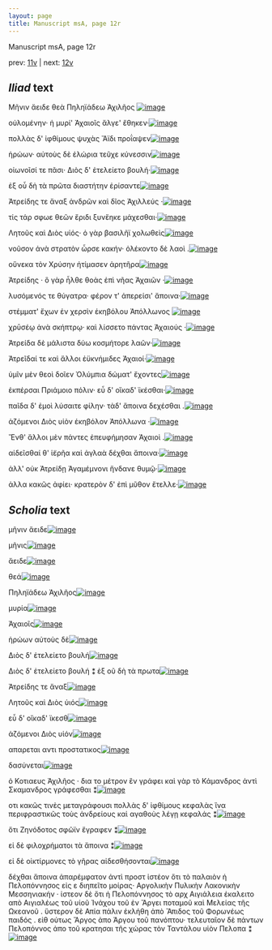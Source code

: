 ```yaml
---
layout: page
title: Manuscript msA, page 12r
---
```


Manuscript msA, page 12r

prev:  [11v](../11v) | next:  [12v](../12v)

## *Iliad* text

Μῆνιν ἄειδε θεὰ Πηληϊάδεω 						Ἀχιλῆος 				[![image](http://www.homermultitext.org/iipsrv?OBJ=IIP,1.0&FIF=/project/homer/pyramidal/deepzoom/hmt/vaimg/2017a/VA012RN_0013.tif&RGN=0.0611,0.2252,0.4675,0.0901&WID=1000&CVT=JPEG)](http://www.homermultitext.org/ict2/?urn=urn:cite2:hmt:vaimg.2017a:VA012RN_0013@0.0611,0.2252,0.4675,0.0901)

οὐλομένην· ἡ μυρί' Ἀχαιοῖς ἄλγε' ἔθηκεν·[![image](http://www.homermultitext.org/iipsrv?OBJ=IIP,1.0&FIF=/project/homer/pyramidal/deepzoom/hmt/vaimg/2017a/VA012RN_0013.tif&RGN=0.1632,0.2523,0.3323,0.0248&WID=1000&CVT=JPEG)](http://www.homermultitext.org/ict2/?urn=urn:cite2:hmt:vaimg.2017a:VA012RN_0013@0.1632,0.2523,0.3323,0.0248)

πολλὰς δ' ἰφθίμους ψυχὰς Ἄϊδι προΐαψεν[![image](http://www.homermultitext.org/iipsrv?OBJ=IIP,1.0&FIF=/project/homer/pyramidal/deepzoom/hmt/vaimg/2017a/VA012RN_0013.tif&RGN=0.1642,0.2725,0.3323,0.0248&WID=1000&CVT=JPEG)](http://www.homermultitext.org/ict2/?urn=urn:cite2:hmt:vaimg.2017a:VA012RN_0013@0.1642,0.2725,0.3323,0.0248)

ἡρώων· αὐτοὺς δὲ ἑλώρια τεῦχε κύνεσσιν[![image](http://www.homermultitext.org/iipsrv?OBJ=IIP,1.0&FIF=/project/homer/pyramidal/deepzoom/hmt/vaimg/2017a/VA012RN_0013.tif&RGN=0.1652,0.2905,0.3463,0.0255&WID=1000&CVT=JPEG)](http://www.homermultitext.org/ict2/?urn=urn:cite2:hmt:vaimg.2017a:VA012RN_0013@0.1652,0.2905,0.3463,0.0255)

οἰωνοῖσί τε πᾶσι· Διὸς δ' 					ἐτελείετο βουλή·[![image](http://www.homermultitext.org/iipsrv?OBJ=IIP,1.0&FIF=/project/homer/pyramidal/deepzoom/hmt/vaimg/2017a/VA012RN_0013.tif&RGN=0.1632,0.3116,0.3273,0.0255&WID=1000&CVT=JPEG)](http://www.homermultitext.org/ict2/?urn=urn:cite2:hmt:vaimg.2017a:VA012RN_0013@0.1632,0.3116,0.3273,0.0255)

ἐξ οὗ δὴ τὰ πρῶτα διαστήτην ἐρίσαντε[![image](http://www.homermultitext.org/iipsrv?OBJ=IIP,1.0&FIF=/project/homer/pyramidal/deepzoom/hmt/vaimg/2017a/VA012RN_0013.tif&RGN=0.1632,0.3288,0.3373,0.0255&WID=1000&CVT=JPEG)](http://www.homermultitext.org/ict2/?urn=urn:cite2:hmt:vaimg.2017a:VA012RN_0013@0.1632,0.3288,0.3373,0.0255)

Ἀτρείδης τε ἄναξ ἀνδρῶν 					καὶ δῖος Ἀχιλλεύς ·[![image](http://www.homermultitext.org/iipsrv?OBJ=IIP,1.0&FIF=/project/homer/pyramidal/deepzoom/hmt/vaimg/2017a/VA012RN_0013.tif&RGN=0.1642,0.3498,0.3534,0.0255&WID=1000&CVT=JPEG)](http://www.homermultitext.org/ict2/?urn=urn:cite2:hmt:vaimg.2017a:VA012RN_0013@0.1642,0.3498,0.3534,0.0255)

τίς τάρ σφωε θεῶν ἔριδι ξυνἕηκε μάχεσθαι·[![image](http://www.homermultitext.org/iipsrv?OBJ=IIP,1.0&FIF=/project/homer/pyramidal/deepzoom/hmt/vaimg/2017a/VA012RN_0013.tif&RGN=0.1612,0.3701,0.3604,0.0255&WID=1000&CVT=JPEG)](http://www.homermultitext.org/ict2/?urn=urn:cite2:hmt:vaimg.2017a:VA012RN_0013@0.1612,0.3701,0.3604,0.0255)

Λητοῦς καὶ Διὸς υἱός· ὁ γὰρ βασιλῆϊ χολωθεὶς[![image](http://www.homermultitext.org/iipsrv?OBJ=IIP,1.0&FIF=/project/homer/pyramidal/deepzoom/hmt/vaimg/2017a/VA012RN_0013.tif&RGN=0.1592,0.3874,0.3664,0.0278&WID=1000&CVT=JPEG)](http://www.homermultitext.org/ict2/?urn=urn:cite2:hmt:vaimg.2017a:VA012RN_0013@0.1592,0.3874,0.3664,0.0278)

νοῦσον ἀνὰ στρατὸν ὦρσε κακήν· ὀλέκοντο δὲ λαοὶ .[![image](http://www.homermultitext.org/iipsrv?OBJ=IIP,1.0&FIF=/project/homer/pyramidal/deepzoom/hmt/vaimg/2017a/VA012RN_0013.tif&RGN=0.1632,0.4069,0.3664,0.0278&WID=1000&CVT=JPEG)](http://www.homermultitext.org/ict2/?urn=urn:cite2:hmt:vaimg.2017a:VA012RN_0013@0.1632,0.4069,0.3664,0.0278)

οὕνεκα τὸν Χρύσην 					ἠτίμασεν ἀρητῆρα[![image](http://www.homermultitext.org/iipsrv?OBJ=IIP,1.0&FIF=/project/homer/pyramidal/deepzoom/hmt/vaimg/2017a/VA012RN_0013.tif&RGN=0.1632,0.4272,0.3283,0.0278&WID=1000&CVT=JPEG)](http://www.homermultitext.org/ict2/?urn=urn:cite2:hmt:vaimg.2017a:VA012RN_0013@0.1632,0.4272,0.3283,0.0278)

Ἀτρείδης · ὃ γὰρ ἦλθε 					θοὰς ἐπὶ νῆας Ἀχαιῶν ·[![image](http://www.homermultitext.org/iipsrv?OBJ=IIP,1.0&FIF=/project/homer/pyramidal/deepzoom/hmt/vaimg/2017a/VA012RN_0013.tif&RGN=0.1622,0.4474,0.3544,0.0278&WID=1000&CVT=JPEG)](http://www.homermultitext.org/ict2/?urn=urn:cite2:hmt:vaimg.2017a:VA012RN_0013@0.1622,0.4474,0.3544,0.0278)

λυσόμενός τε θύγατρα· φέρον τ' ἀπερείσι' ἄποινα·[![image](http://www.homermultitext.org/iipsrv?OBJ=IIP,1.0&FIF=/project/homer/pyramidal/deepzoom/hmt/vaimg/2017a/VA012RN_0013.tif&RGN=0.1532,0.4685,0.3874,0.0278&WID=1000&CVT=JPEG)](http://www.homermultitext.org/ict2/?urn=urn:cite2:hmt:vaimg.2017a:VA012RN_0013@0.1532,0.4685,0.3874,0.0278)

στέμματ' ἔχων ἐν χερσὶν ἑκηβόλου Ἀπόλλωνος 				[![image](http://www.homermultitext.org/iipsrv?OBJ=IIP,1.0&FIF=/project/homer/pyramidal/deepzoom/hmt/vaimg/2017a/VA012RN_0013.tif&RGN=0.1622,0.4872,0.3704,0.0278&WID=1000&CVT=JPEG)](http://www.homermultitext.org/ict2/?urn=urn:cite2:hmt:vaimg.2017a:VA012RN_0013@0.1622,0.4872,0.3704,0.0278)

χρῡσέῳ ἀνὰ σκήπτρῳ· καὶ λίσσετο πάντας Ἀχαιούς ·[![image](http://www.homermultitext.org/iipsrv?OBJ=IIP,1.0&FIF=/project/homer/pyramidal/deepzoom/hmt/vaimg/2017a/VA012RN_0013.tif&RGN=0.1542,0.5075,0.3924,0.0278&WID=1000&CVT=JPEG)](http://www.homermultitext.org/ict2/?urn=urn:cite2:hmt:vaimg.2017a:VA012RN_0013@0.1542,0.5075,0.3924,0.0278)

Ἀτρείδα δὲ μάλιστα 					δύω κοσμήτορε λαῶν·[![image](http://www.homermultitext.org/iipsrv?OBJ=IIP,1.0&FIF=/project/homer/pyramidal/deepzoom/hmt/vaimg/2017a/VA012RN_0013.tif&RGN=0.1612,0.524,0.3413,0.0278&WID=1000&CVT=JPEG)](http://www.homermultitext.org/ict2/?urn=urn:cite2:hmt:vaimg.2017a:VA012RN_0013@0.1612,0.524,0.3413,0.0278)

Ἀτρεῖδαί τε καὶ ἄλλοι 					ἐϋκνήμιδες Ἀχαιοί·[![image](http://www.homermultitext.org/iipsrv?OBJ=IIP,1.0&FIF=/project/homer/pyramidal/deepzoom/hmt/vaimg/2017a/VA012RN_0013.tif&RGN=0.1592,0.545,0.3413,0.0278&WID=1000&CVT=JPEG)](http://www.homermultitext.org/ict2/?urn=urn:cite2:hmt:vaimg.2017a:VA012RN_0013@0.1592,0.545,0.3413,0.0278)

ὑμῖν μὲν θεοὶ δοῖεν Ὀλύμπια δώματ' ἔχοντες[![image](http://www.homermultitext.org/iipsrv?OBJ=IIP,1.0&FIF=/project/homer/pyramidal/deepzoom/hmt/vaimg/2017a/VA012RN_0013.tif&RGN=0.1592,0.5646,0.3644,0.0278&WID=1000&CVT=JPEG)](http://www.homermultitext.org/ict2/?urn=urn:cite2:hmt:vaimg.2017a:VA012RN_0013@0.1592,0.5646,0.3644,0.0278)

ἐκπέρσαι Πριάμοιο 					πόλιν· εὖ δ' οἴκαδ' ϊκέσθαι·[![image](http://www.homermultitext.org/iipsrv?OBJ=IIP,1.0&FIF=/project/homer/pyramidal/deepzoom/hmt/vaimg/2017a/VA012RN_0013.tif&RGN=0.1602,0.5841,0.3754,0.0278&WID=1000&CVT=JPEG)](http://www.homermultitext.org/ict2/?urn=urn:cite2:hmt:vaimg.2017a:VA012RN_0013@0.1602,0.5841,0.3754,0.0278)

παῖδα δ' ἐμοὶ λύσαιτε φίλην· τὰδ' ἄποινα δεχέσθαι .[![image](http://www.homermultitext.org/iipsrv?OBJ=IIP,1.0&FIF=/project/homer/pyramidal/deepzoom/hmt/vaimg/2017a/VA012RN_0013.tif&RGN=0.1582,0.6036,0.3864,0.0278&WID=1000&CVT=JPEG)](http://www.homermultitext.org/ict2/?urn=urn:cite2:hmt:vaimg.2017a:VA012RN_0013@0.1582,0.6036,0.3864,0.0278)

ἁζόμενοι Διὸς υἱὸν 					ἑκηβόλον Ἀπόλλωνα ·[![image](http://www.homermultitext.org/iipsrv?OBJ=IIP,1.0&FIF=/project/homer/pyramidal/deepzoom/hmt/vaimg/2017a/VA012RN_0013.tif&RGN=0.1622,0.6216,0.3413,0.027&WID=1000&CVT=JPEG)](http://www.homermultitext.org/ict2/?urn=urn:cite2:hmt:vaimg.2017a:VA012RN_0013@0.1622,0.6216,0.3413,0.027)

Ἔνθ' ἄλλοι μὲν πάντες ἐπευφήμησαν Ἀχαιοὶ .[![image](http://www.homermultitext.org/iipsrv?OBJ=IIP,1.0&FIF=/project/homer/pyramidal/deepzoom/hmt/vaimg/2017a/VA012RN_0013.tif&RGN=0.1582,0.6411,0.3514,0.0278&WID=1000&CVT=JPEG)](http://www.homermultitext.org/ict2/?urn=urn:cite2:hmt:vaimg.2017a:VA012RN_0013@0.1582,0.6411,0.3514,0.0278)

αἰδεῖσθαί θ' ἱ̈ερῆα καὶ ἀγλαὰ δέχθαι ἄποινα·[![image](http://www.homermultitext.org/iipsrv?OBJ=IIP,1.0&FIF=/project/homer/pyramidal/deepzoom/hmt/vaimg/2017a/VA012RN_0013.tif&RGN=0.1612,0.6622,0.3664,0.0278&WID=1000&CVT=JPEG)](http://www.homermultitext.org/ict2/?urn=urn:cite2:hmt:vaimg.2017a:VA012RN_0013@0.1612,0.6622,0.3664,0.0278)

ἀλλ' οὐκ Ἀτρείδῃ 						Ἀγαμέμνονι ἥνδανε θυμῷ·[![image](http://www.homermultitext.org/iipsrv?OBJ=IIP,1.0&FIF=/project/homer/pyramidal/deepzoom/hmt/vaimg/2017a/VA012RN_0013.tif&RGN=0.1622,0.6802,0.3584,0.0248&WID=1000&CVT=JPEG)](http://www.homermultitext.org/ict2/?urn=urn:cite2:hmt:vaimg.2017a:VA012RN_0013@0.1622,0.6802,0.3584,0.0248)

ἀλλα κακῶς ἀφίει· κρατερὸν δ' ἐπὶ μῦθον ἔτελλε·[![image](http://www.homermultitext.org/iipsrv?OBJ=IIP,1.0&FIF=/project/homer/pyramidal/deepzoom/hmt/vaimg/2017a/VA012RN_0013.tif&RGN=0.1632,0.6982,0.3584,0.0293&WID=1000&CVT=JPEG)](http://www.homermultitext.org/ict2/?urn=urn:cite2:hmt:vaimg.2017a:VA012RN_0013@0.1632,0.6982,0.3584,0.0293)

## *Scholia* text

μῆνιν ἄειδε[![image](http://www.homermultitext.org/iipsrv?OBJ=IIP,1.0&FIF=/project/homer/pyramidal/deepzoom/hmt/vaimg/2017a/VA012RN_0013.tif&RGN=0.09125620,0.11955275,0.70064910,0.06909404&WID=1000&CVT=JPEG)](http://www.homermultitext.org/ict2/?urn=urn:cite2:hmt:vaimg.2017a:VA012RN_0013@0.09125620,0.11955275,0.70064910,0.06909404)

μῆνις[![image](http://www.homermultitext.org/iipsrv?OBJ=IIP,1.0&FIF=/project/homer/pyramidal/deepzoom/hmt/vaimg/2017a/VA012RN_0013.tif&RGN=0.16265750,0.17631881,0.62733868,0.02494266&WID=1000&CVT=JPEG)](http://www.homermultitext.org/ict2/?urn=urn:cite2:hmt:vaimg.2017a:VA012RN_0013@0.16265750,0.17631881,0.62733868,0.02494266)

ἄειδε[![image](http://www.homermultitext.org/iipsrv?OBJ=IIP,1.0&FIF=/project/homer/pyramidal/deepzoom/hmt/vaimg/2017a/VA012RN_0013.tif&RGN=0.16265750,0.18721330,0.62733868,0.02752294&WID=1000&CVT=JPEG)](http://www.homermultitext.org/ict2/?urn=urn:cite2:hmt:vaimg.2017a:VA012RN_0013@0.16265750,0.18721330,0.62733868,0.02752294)

θεά[![image](http://www.homermultitext.org/iipsrv?OBJ=IIP,1.0&FIF=/project/homer/pyramidal/deepzoom/hmt/vaimg/2017a/VA012RN_0013.tif&RGN=0.57426499,0.19896789,0.20962199,0.02350917&WID=1000&CVT=JPEG)](http://www.homermultitext.org/ict2/?urn=urn:cite2:hmt:vaimg.2017a:VA012RN_0013@0.57426499,0.19896789,0.20962199,0.02350917)

Πηληϊάδεω Ἀχιλῆος[![image](http://www.homermultitext.org/iipsrv?OBJ=IIP,1.0&FIF=/project/homer/pyramidal/deepzoom/hmt/vaimg/2017a/VA012RN_0013.tif&RGN=0.56510118,0.20871560,0.22451317,0.05160550&WID=1000&CVT=JPEG)](http://www.homermultitext.org/ict2/?urn=urn:cite2:hmt:vaimg.2017a:VA012RN_0013@0.56510118,0.20871560,0.22451317,0.05160550)

μυρία[![image](http://www.homermultitext.org/iipsrv?OBJ=IIP,1.0&FIF=/project/homer/pyramidal/deepzoom/hmt/vaimg/2017a/VA012RN_0013.tif&RGN=0.57311951,0.24827982,0.22451317,0.04644495&WID=1000&CVT=JPEG)](http://www.homermultitext.org/ict2/?urn=urn:cite2:hmt:vaimg.2017a:VA012RN_0013@0.57311951,0.24827982,0.22451317,0.04644495)

Ἀχαιοῖς[![image](http://www.homermultitext.org/iipsrv?OBJ=IIP,1.0&FIF=/project/homer/pyramidal/deepzoom/hmt/vaimg/2017a/VA012RN_0013.tif&RGN=0.56204658,0.29386468,0.23864070,0.10693807&WID=1000&CVT=JPEG)](http://www.homermultitext.org/ict2/?urn=urn:cite2:hmt:vaimg.2017a:VA012RN_0013@0.56204658,0.29386468,0.23864070,0.10693807)

ἡρώων αὐτοὺς δὲ[![image](http://www.homermultitext.org/iipsrv?OBJ=IIP,1.0&FIF=/project/homer/pyramidal/deepzoom/hmt/vaimg/2017a/VA012RN_0013.tif&RGN=0.56166476,0.39650229,0.25200458,0.10149083&WID=1000&CVT=JPEG)](http://www.homermultitext.org/ict2/?urn=urn:cite2:hmt:vaimg.2017a:VA012RN_0013@0.56166476,0.39650229,0.25200458,0.10149083)

Διὸς δ' ἐτελείετο βουλή[![image](http://www.homermultitext.org/iipsrv?OBJ=IIP,1.0&FIF=/project/homer/pyramidal/deepzoom/hmt/vaimg/2017a/VA012RN_0013.tif&RGN=0.56166476,0.49541284,0.21114929,0.02637615&WID=1000&CVT=JPEG)](http://www.homermultitext.org/ict2/?urn=urn:cite2:hmt:vaimg.2017a:VA012RN_0013@0.56166476,0.49541284,0.21114929,0.02637615)

Διὸς δ' ἐτελείετο βουλή ⁑ ἐξ οῦ δὴ τὰ πρωτα[![image](http://www.homermultitext.org/iipsrv?OBJ=IIP,1.0&FIF=/project/homer/pyramidal/deepzoom/hmt/vaimg/2017a/VA012RN_0013.tif&RGN=0.57082856,0.50802752,0.22336770,0.06192661&WID=1000&CVT=JPEG)](http://www.homermultitext.org/ict2/?urn=urn:cite2:hmt:vaimg.2017a:VA012RN_0013@0.57082856,0.50802752,0.22336770,0.06192661)

Ἀτρείδης τε ἄναξ[![image](http://www.homermultitext.org/iipsrv?OBJ=IIP,1.0&FIF=/project/homer/pyramidal/deepzoom/hmt/vaimg/2017a/VA012RN_0013.tif&RGN=0.14242077,0.78354358,0.65559374,0.04271789&WID=1000&CVT=JPEG)](http://www.homermultitext.org/ict2/?urn=urn:cite2:hmt:vaimg.2017a:VA012RN_0013@0.14242077,0.78354358,0.65559374,0.04271789)

Λητοῦς καὶ Διὸς ὑιός[![image](http://www.homermultitext.org/iipsrv?OBJ=IIP,1.0&FIF=/project/homer/pyramidal/deepzoom/hmt/vaimg/2017a/VA012RN_0013.tif&RGN=0.13936617,0.81622706,0.65024819,0.04959862&WID=1000&CVT=JPEG)](http://www.homermultitext.org/ict2/?urn=urn:cite2:hmt:vaimg.2017a:VA012RN_0013@0.13936617,0.81622706,0.65024819,0.04959862)

εὖ δ' οἴκαδ' ϊκεσθ[![image](http://www.homermultitext.org/iipsrv?OBJ=IIP,1.0&FIF=/project/homer/pyramidal/deepzoom/hmt/vaimg/2017a/VA012RN_0013.tif&RGN=0.14471172,0.88044725,0.63917526,0.02838303&WID=1000&CVT=JPEG)](http://www.homermultitext.org/ict2/?urn=urn:cite2:hmt:vaimg.2017a:VA012RN_0013@0.14471172,0.88044725,0.63917526,0.02838303)

ἁζόμενοι Διὸς υἱόν[![image](http://www.homermultitext.org/iipsrv?OBJ=IIP,1.0&FIF=/project/homer/pyramidal/deepzoom/hmt/vaimg/2017a/VA012RN_0013.tif&RGN=0.14852997,0.88962156,0.63535701,0.02838303&WID=1000&CVT=JPEG)](http://www.homermultitext.org/ict2/?urn=urn:cite2:hmt:vaimg.2017a:VA012RN_0013@0.14852997,0.88962156,0.63535701,0.02838303)

απαρεται αντι προστατικος[![image](http://www.homermultitext.org/iipsrv?OBJ=IIP,1.0&FIF=/project/homer/pyramidal/deepzoom/hmt/vaimg/2017a/VA012RN_0013.tif&RGN=0.41542574,0.65997706,0.08476518,0.01060780&WID=1000&CVT=JPEG)](http://www.homermultitext.org/ict2/?urn=urn:cite2:hmt:vaimg.2017a:VA012RN_0013@0.41542574,0.65997706,0.08476518,0.01060780)

δασύνεται[![image](http://www.homermultitext.org/iipsrv?OBJ=IIP,1.0&FIF=/project/homer/pyramidal/deepzoom/hmt/vaimg/2017a/VA012RN_0013.tif&RGN=0.42115311,0.67889908,0.03970981,0.01232798&WID=1000&CVT=JPEG)](http://www.homermultitext.org/ict2/?urn=urn:cite2:hmt:vaimg.2017a:VA012RN_0013@0.42115311,0.67889908,0.03970981,0.01232798)

ὁ Κοτιαευς Ἀχιλῆος · δια το μέτρον ἓν γράφει καὶ γὰρ τὸ Κάμανδρος ἀντὶ Σκαμανδρος γράφεσθαι ⁑[![image](http://www.homermultitext.org/iipsrv?OBJ=IIP,1.0&FIF=/project/homer/pyramidal/deepzoom/hmt/vaimg/2017a/VA012RN_0013.tif&RGN=0.51011837,0.22075688,0.05689194,0.04243119&WID=1000&CVT=JPEG)](http://www.homermultitext.org/ict2/?urn=urn:cite2:hmt:vaimg.2017a:VA012RN_0013@0.51011837,0.22075688,0.05689194,0.04243119)

οτι κακῶς τινὲς μεταγράφουσι πολλὰς δ' ἰφθίμους κεφαλὰς ἵνα περιφραστικῶς τοὺς ἀνδρείους καὶ αγαθοὺς λέγῃ κεφαλάς ⁑[![image](http://www.homermultitext.org/iipsrv?OBJ=IIP,1.0&FIF=/project/homer/pyramidal/deepzoom/hmt/vaimg/2017a/VA012RN_0013.tif&RGN=0.50706376,0.27408257,0.06109202,0.06450688&WID=1000&CVT=JPEG)](http://www.homermultitext.org/ict2/?urn=urn:cite2:hmt:vaimg.2017a:VA012RN_0013@0.50706376,0.27408257,0.06109202,0.06450688)

ὅτι Ζηνόδοτος σφῶϊν ἔγραφεν ⁑[![image](http://www.homermultitext.org/iipsrv?OBJ=IIP,1.0&FIF=/project/homer/pyramidal/deepzoom/hmt/vaimg/2017a/VA012RN_0013.tif&RGN=0.52348225,0.37069954,0.03970981,0.02694954&WID=1000&CVT=JPEG)](http://www.homermultitext.org/ict2/?urn=urn:cite2:hmt:vaimg.2017a:VA012RN_0013@0.52348225,0.37069954,0.03970981,0.02694954)

εἰ δὲ φιλοχρήματοι τὰ ἄποινα ⁑[![image](http://www.homermultitext.org/iipsrv?OBJ=IIP,1.0&FIF=/project/homer/pyramidal/deepzoom/hmt/vaimg/2017a/VA012RN_0013.tif&RGN=0.10729286,0.51433486,0.04543719,0.02293578&WID=1000&CVT=JPEG)](http://www.homermultitext.org/ict2/?urn=urn:cite2:hmt:vaimg.2017a:VA012RN_0013@0.10729286,0.51433486,0.04543719,0.02293578)

εἰ δὲ οἰκτίρμονες τὸ γῆρας αἰδεσθήσονται[![image](http://www.homermultitext.org/iipsrv?OBJ=IIP,1.0&FIF=/project/homer/pyramidal/deepzoom/hmt/vaimg/2017a/VA012RN_0013.tif&RGN=0.10385643,0.53669725,0.04734632,0.03038991&WID=1000&CVT=JPEG)](http://www.homermultitext.org/ict2/?urn=urn:cite2:hmt:vaimg.2017a:VA012RN_0013@0.10385643,0.53669725,0.04734632,0.03038991)

δέχθαι ἄποινα ἀπαρέμφατον ἀντὶ προστ ἰστέον ὅτι τὸ παλαιὸν ἡ Πελοπόννησος εἰς ε διηπεῖτο μοίρας· Αργολικὴν Πυλικὴν Λακονικὴν Μεσσηνιακήν · ἰστεον δὲ ὅτι ἡ Πελοπόννησος τὸ αρχ Αιγιάλεια ἐκαλειτο απὸ Αιγιαλέως τοῦ υἱοῦ Ἰνάχου τοῦ ἐν Ἄργει ποταμοῦ καὶ Μελείας τῆς Ωκεανοῦ . ὕστερον δὲ Απία πάλιν ἐκλήθη ἀπὸ Ἄπιδος τοῦ Φορωνέως παιδός . εἰθ ούτως Ἄργος ἀπο Άργου τοῦ πανόπτου· τελευταῖον δὲ πάντων Πελοπόννος ἀπο τοῦ κρατησαι τῆς χώρας τὸν Ταντάλου υἱὸν Πελοπα ⁑[![image](http://www.homermultitext.org/iipsrv?OBJ=IIP,1.0&FIF=/project/homer/pyramidal/deepzoom/hmt/vaimg/2017a/VA012RN_0013.tif&RGN=0.08591065,0.65625000,0.07636502,0.22677752&WID=1000&CVT=JPEG)](http://www.homermultitext.org/ict2/?urn=urn:cite2:hmt:vaimg.2017a:VA012RN_0013@0.08591065,0.65625000,0.07636502,0.22677752)